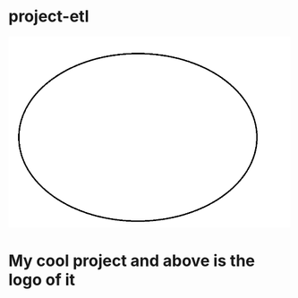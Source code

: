 # project-etl

![alt text](Screen_Captures/Screen_Capture_1-Test.png)
# My cool project and above is the logo of it